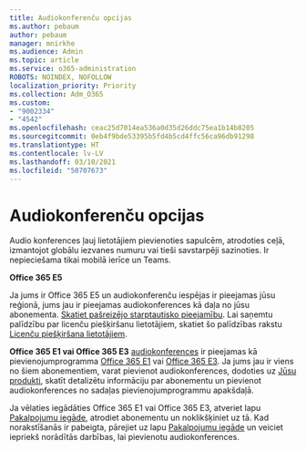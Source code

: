 ```yaml
---
title: Audiokonferenču opcijas
ms.author: pebaum
author: pebaum
manager: mnirkhe
ms.audience: Admin
ms.topic: article
ms.service: o365-administration
ROBOTS: NOINDEX, NOFOLLOW
localization_priority: Priority
ms.collection: Adm_O365
ms.custom:
- "9002334"
- "4542"
ms.openlocfilehash: ceac25d7014ea536a0d35d26ddc75ea1b14b8205
ms.sourcegitcommit: 0eb4f9bde53395b5fd4b5cd4ffc56ca96db91298
ms.translationtype: HT
ms.contentlocale: lv-LV
ms.lasthandoff: 03/10/2021
ms.locfileid: "50707673"
---
```

# <a name="options-for-audio-conferencing"></a>Audiokonferenču opcijas

Audio konferences ļauj lietotājiem pievienoties sapulcēm, atrodoties ceļā, izmantojot globālu iezvanes numuru vai tieši savstarpēji sazinoties. Ir nepieciešama tikai mobilā ierīce un Teams.

**Office 365 E5**

Ja jums ir Office 365 E5 un audiokonferenču iespējas ir pieejamas jūsu reģionā, jums jau ir pieejamas audiokonferences kā daļa no jūsu abonementa. [Skatiet pašreizējo starptautisko pieejamību](https://go.microsoft.com/fwlink/p/?LinkID=839556). Lai saņemtu palīdzību par licenču piešķiršanu lietotājiem, skatiet šo palīdzības rakstu [Licenču piešķiršana lietotājiem](https://docs.microsoft.com/microsoft-365/admin/manage/assign-licenses-to-users).

**Office 365 E1 vai Office 365 E3**
[audiokonferences](https://docs.microsoft.com/microsoftteams/audio-conferencing-in-office-365) ir pieejamas kā pievienojumprogramma [Office 365 E1](https://www.microsoft.com/microsoft-365/business/office-365-enterprise-e1-business-software) vai [Office 365 E3](https://www.microsoft.com/microsoft-365/business/office-365-enterprise-e3-business-software).  Ja jums jau ir viens no šiem abonementiem, varat pievienot audiokonferences, dodoties uz [Jūsu produkti](https://go.microsoft.com/fwlink/p/?linkid=842054), skatīt detalizētu informāciju par abonementu un pievienot audiokonferences no sadaļas pievienojumprogrammu apakšdaļā.

Ja vēlaties iegādāties Office 365 E1 vai Office 365 E3, atveriet lapu [Pakalpojumu iegāde](https://go.microsoft.com/fwlink/p/?linkid=868433), atrodiet abonementu un noklikšķiniet uz tā.  Kad norakstīšanās ir pabeigta, pārejiet uz lapu [Pakalpojumu iegāde](https://go.microsoft.com/fwlink/p/?linkid=868433) un veiciet iepriekš norādītās darbības, lai pievienotu audiokonferences.
